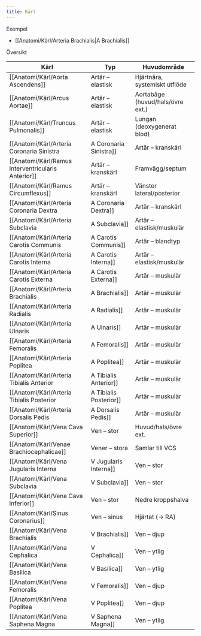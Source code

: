 ```yaml
---
title: Kärl
---
```


Exempel
- [[Anatomi/Kärl/Arteria Brachialis|A Brachialis]]

Översikt

| Kärl | Typ | Huvudområde |
|---|---|---|
| [[Anatomi/Kärl/Aorta Ascendens]] | Artär – elastisk | Hjärtnära, systemiskt utflöde |
| [[Anatomi/Kärl/Arcus Aortae]] | Artär – elastisk | Aortabåge (huvud/hals/övre ext.) |
| [[Anatomi/Kärl/Truncus Pulmonalis]] | Artär – elastisk | Lungan (deoxygenerat blod) |
| [[Anatomi/Kärl/Arteria Coronaria Sinistra|A Coronaria Sinistra]] | Artär – kranskärl | Hjärtats fram-/vänstersida |
| [[Anatomi/Kärl/Ramus Interventricularis Anterior]] | Artär – kranskärl | Framvägg/septum |
| [[Anatomi/Kärl/Ramus Circumflexus]] | Artär – kranskärl | Vänster lateral/posterior |
| [[Anatomi/Kärl/Arteria Coronaria Dextra|A Coronaria Dextra]] | Artär – kranskärl | Höger hjärthalva/nodalgrenar |
| [[Anatomi/Kärl/Arteria Subclavia|A Subclavia]] | Artär – elastisk/muskulär | Huvud/hals, bröstvägg, övre ext. |
| [[Anatomi/Kärl/Arteria Carotis Communis|A Carotis Communis]] | Artär – blandtyp | Hals (delas i ACI/ACE) |
| [[Anatomi/Kärl/Arteria Carotis Interna|A Carotis Interna]] | Artär – elastisk/muskulär | Hjärna, orbita |
| [[Anatomi/Kärl/Arteria Carotis Externa|A Carotis Externa]] | Artär – muskulär | Ansikte, skalp |
| [[Anatomi/Kärl/Arteria Brachialis|A Brachialis]] | Artär – muskulär | Överarm |
| [[Anatomi/Kärl/Arteria Radialis|A Radialis]] | Artär – muskulär | Underarm/hand (lateral) |
| [[Anatomi/Kärl/Arteria Ulnaris|A Ulnaris]] | Artär – muskulär | Underarm/hand (medial) |
| [[Anatomi/Kärl/Arteria Femoralis|A Femoralis]] | Artär – muskulär | Främre lår → underben |
| [[Anatomi/Kärl/Arteria Poplitea|A Poplitea]] | Artär – muskulär | Knä/underben |
| [[Anatomi/Kärl/Arteria Tibialis Anterior|A Tibialis Anterior]] | Artär – muskulär | Främre underben/fotrygg |
| [[Anatomi/Kärl/Arteria Tibialis Posterior|A Tibialis Posterior]] | Artär – muskulär | Bakre underben/fotsula |
| [[Anatomi/Kärl/Arteria Dorsalis Pedis|A Dorsalis Pedis]] | Artär – muskulär | Fotrygg |
| [[Anatomi/Kärl/Vena Cava Superior]] | Ven – stor | Huvud/hals/övre ext. |
| [[Anatomi/Kärl/Venae Brachiocephalicae]] | Vener – stora | Samlar till VCS |
| [[Anatomi/Kärl/Vena Jugularis Interna|V Jugularis Interna]] | Ven – stor | Hjärna/ansikte |
| [[Anatomi/Kärl/Vena Subclavia|V Subclavia]] | Ven – stor | Övre extremitet |
| [[Anatomi/Kärl/Vena Cava Inferior]] | Ven – stor | Nedre kroppshalva |
| [[Anatomi/Kärl/Sinus Coronarius]] | Ven – sinus | Hjärtat (→ RA) |
| [[Anatomi/Kärl/Vena Brachialis|V Brachialis]] | Ven – djup | Överarm |
| [[Anatomi/Kärl/Vena Cephalica|V Cephalica]] | Ven – ytlig | Laterala arm/underarm |
| [[Anatomi/Kärl/Vena Basilica|V Basilica]] | Ven – ytlig | Mediala arm/underarm |
| [[Anatomi/Kärl/Vena Femoralis|V Femoralis]] | Ven – djup | Lår |
| [[Anatomi/Kärl/Vena Poplitea|V Poplitea]] | Ven – djup | Underben/knä |
| [[Anatomi/Kärl/Vena Saphena Magna|V Saphena Magna]] | Ven – ytlig | Mediala ben/lår |
